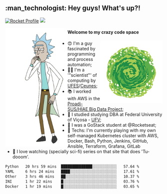 
<h2> :man_technologist: Hey guys! What's up?!</h2>
                                                                         
[![Rocket Profile](https://img.shields.io/static/v1?label=Rocketseat&message=Profile&colorA=purple&color=black&logo=Rocket&logoColor=white)](https://app.rocketseat.com.br/me/elyabe)
<a href="https://www.linkedin.com/in/elyabe/"><img src="https://img.shields.io/badge/LinkedIn-informational?logo=linkedin"/></a>

<img align='left' src="https://raw.githubusercontent.com/Elyabe/Elyabe/master/images/rick-dancing.gif" width='200'>

                       
#### Welcome to my crazy code space 
<img align='right' src="https://raw.githubusercontent.com/Elyabe/elyabe/master/images/portal-3.gif" width='200'>

- :heart_eyes: I'm a guy fascinated by programming and process automation; 
- :office_worker: I'm a '"scientist"' of computing by [UFES](http://ufes.br)/[Ceunes](http://ceunes.ufes.br);
- :books: I worked with AWS in the [Proadi-SUS/HIAE Big Data Project](https://hospitais.proadi-sus.org.br/projetos/24/big-data);
- :memo: I studied studying DBA at Federal University of Viçosa - [UFV](http://ufv.br);
- :rocket: I was a GoStack student at @Rocketseat;
- :green_heart: Techs: I'm currently playing with my own self-managed Kubernetes cluster with AWS, Docker, Bash, Python, Jenkins, GitHub, Ansible, Terraform, Grafana, GitLab
- :movie_camera: I love watching (specially sci-fi) series on that site that does 'Tu-dooom'.

<!--START_SECTION:waka-->
```text
Python   20 hrs 59 mins  ██████████████░░░░░░░░░░░   57.64 % 
YAML     6 hrs 24 mins   ████░░░░░░░░░░░░░░░░░░░░░   17.61 % 
Other    3 hrs 46 mins   ██░░░░░░░░░░░░░░░░░░░░░░░   10.37 % 
INI      1 hr 22 mins    █░░░░░░░░░░░░░░░░░░░░░░░░   03.76 % 
Docker   1 hr 19 mins    █░░░░░░░░░░░░░░░░░░░░░░░░   03.65 %
```
<!--END_SECTION:waka-->
